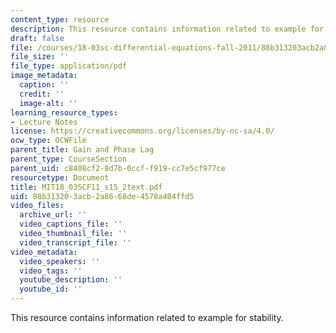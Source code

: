 ```yaml
---
content_type: resource
description: This resource contains information related to example for stability.
draft: false
file: /courses/18-03sc-differential-equations-fall-2011/88b313203acb2a8668de4578a404ffd5_MIT18_03SCF11_s15_2text.pdf
file_size: ''
file_type: application/pdf
image_metadata:
  caption: ''
  credit: ''
  image-alt: ''
learning_resource_types:
- Lecture Notes
license: https://creativecommons.org/licenses/by-nc-sa/4.0/
ocw_type: OCWFile
parent_title: Gain and Phase Lag
parent_type: CourseSection
parent_uid: c8408cf2-8d7b-0ccf-f919-cc7e5cf977ce
resourcetype: Document
title: MIT18_03SCF11_s15_2text.pdf
uid: 88b31320-3acb-2a86-68de-4578a404ffd5
video_files:
  archive_url: ''
  video_captions_file: ''
  video_thumbnail_file: ''
  video_transcript_file: ''
video_metadata:
  video_speakers: ''
  video_tags: ''
  youtube_description: ''
  youtube_id: ''
---
```

This resource contains information related to example for stability.